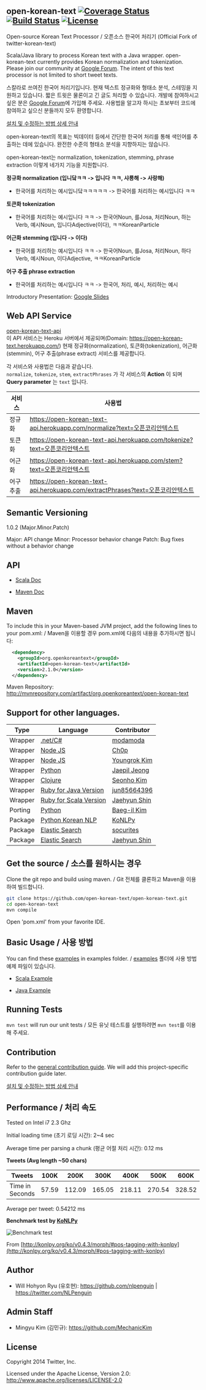## open-korean-text [![Coverage Status](https://coveralls.io/repos/github/open-korean-text/open-korean-text/badge.svg?branch=master)](https://coveralls.io/github/open-korean-text/open-korean-text?branch=master) [![Build Status](https://travis-ci.org/open-korean-text/open-korean-text.svg?branch=master)](https://travis-ci.org/open-korean-text/open-korean-text) [![License](http://img.shields.io/:license-Apache%202-red.svg)](http://www.apache.org/licenses/LICENSE-2.0.txt)


Open-source Korean Text Processor / 오픈소스 한국어 처리기 (Official Fork of twitter-korean-text)

Scala/Java library to process Korean text with a Java wrapper. open-korean-text currently provides Korean normalization and tokenization. Please join our community at [Google Forum](https://groups.google.com/forum/#!forum/open-korean-text). The intent of this text processor is not limited to short tweet texts.


스칼라로 쓰여진 한국어 처리기입니다. 현재 텍스트 정규화와 형태소 분석, 스테밍을 지원하고 있습니다. 짧은 트윗은 물론이고 긴 글도 처리할 수 있습니다. 개발에 참여하시고 싶은 분은 [Google Forum](https://groups.google.com/forum/#!forum/open-korean-text)에 가입해 주세요. 사용법을 알고자 하시는 초보부터 코드에 참여하고 싶으신 분들까지 모두 환영합니다.

[설치 및 수정하는 방법 상세 안내](docs/contribution-guide.md)

open-korean-text의 목표는 빅데이터 등에서 간단한 한국어 처리를 통해 색인어를 추출하는 데에 있습니다. 완전한 수준의 형태소 분석을 지향하지는 않습니다.

open-korean-text는 normalization, tokenization, stemming, phrase extraction 이렇게 네가지 기능을 지원합니다.


**정규화 normalization (입니닼ㅋㅋ -> 입니다 ㅋㅋ, 샤릉해 -> 사랑해)**

* 한국어를 처리하는 예시입니닼ㅋㅋㅋㅋㅋ -> 한국어를 처리하는 예시입니다 ㅋㅋ

**토큰화 tokenization**

* 한국어를 처리하는 예시입니다 ㅋㅋ -> 한국어Noun, 를Josa, 처리Noun, 하는Verb, 예시Noun, 입니다Adjective(이다), ㅋㅋKoreanParticle

**어근화 stemming (입니다 -> 이다)**

* 한국어를 처리하는 예시입니다 ㅋㅋ -> 한국어Noun, 를Josa, 처리Noun, 하다Verb, 예시Noun, 이다Adjective, ㅋㅋKoreanParticle


**어구 추출 phrase extraction**

* 한국어를 처리하는 예시입니다 ㅋㅋ -> 한국어, 처리, 예시, 처리하는 예시

Introductory Presentation: [Google Slides](https://docs.google.com/presentation/d/10CZj8ry03oCk_Jqw879HFELzOLjJZ0EOi4KJbtRSIeU/)

## Web API Service

[open-korean-text-api](https://github.com/open-korean-text/open-korean-text-api)  
이 API 서비스는 Heroku 서버에서 제공되며(Domain: https://open-korean-text.herokuapp.com/)
현재 정규화(normalization), 토큰화(tokenization), 어근화(stemmin), 어구 추출(phrase extract)
서비스를 제공합니다.

각 서비스와 사용법은 다음과 같습니다.  
`normalize`, `tokenize`, `stem`, `extractPhrases` 가 각 서비스의 **Action** 이 되며 **Query parameter** 는 `text` 입니다.

서비스 | 사용법
---- | ----
정규화 | https://open-korean-text-api.herokuapp.com/normalize?text=오픈코리안텍스트
토큰화 | https://open-korean-text-api.herokuapp.com/tokenize?text=오픈코리안텍스트
어근화 | https://open-korean-text-api.herokuapp.com/stem?text=오픈코리안텍스트
어구 추출 | https://open-korean-text-api.herokuapp.com/extractPhrases?text=오픈코리안텍스트

## Semantic Versioning

1.0.2 (Major.Minor.Patch)

Major: API change
Minor: Processor behavior change
Patch: Bug fixes without a behavior change

## API
* [Scala Doc](https://open-korean-text.github.io/open-korean-text/scaladocs/org/openkoreantext/processor/index.html)

* [Maven Doc](https://open-korean-text.github.io/open-korean-text/index.html)

<!-- ## Try it here -->

<!-- Gunja Agrawal kindly created a test API webpage for this project: [http://gunjaagrawal.com/langhack/](http://gunjaagrawal.com/langhack/) -->

<!-- Gunja Agrawal님이 만들어주신 테스트 웹 페이지 입니다. -->
<!-- [http://gunjaagrawal.com/langhack/](http://gunjaagrawal.com/langhack/) -->

<!-- Opensourced here: [twitter-korean-tokenizer-api](https://github.com/gunjaag/twitter-korean-tokenizer-api) -->

## Maven
To include this in your Maven-based JVM project, add the following lines to your pom.xml:
/ Maven을 이용할 경우 pom.xml에 다음의 내용을 추가하시면 됩니다:

```xml
  <dependency>
    <groupId>org.openkoreantext</groupId>
    <artifactId>open-korean-text</artifactId>
    <version>2.1.0</version>
  </dependency>
```

Maven Repository: http://mvnrepository.com/artifact/org.openkoreantext/open-korean-text

<!-- The maven site is available here http://twitter.github.io/open-korean-text/ and scaladocs are here http://twitter.github.io/open-korean-text/scaladocs/ -->

## Support for other languages.

| Type | Language | Contributor |
| --- | --- | --- |
| Wrapper | [.net/C#](https://github.com/open-korean-text/open-korean-text-wrapper-csharp) | [modamoda](https://github.com/modamoda) |
| Wrapper | [Node JS](https://github.com/open-korean-text/open-korean-text-wrapper-node-1) | [Ch0p](https://github.com/Ch0p) |
| Wrapper | [Node JS](https://github.com/open-korean-text/open-korean-text-wrapper-node-2) | [Youngrok Kim](https://github.com/rokoroku) |
| Wrapper | [Python](https://github.com/open-korean-text/open-korean-text-wrapper-python) | [Jaepil Jeong](https://github.com/jaepil) |
| Wrapper | [Clojure](https://github.com/open-korean-text/open-korean-text-4clj) | [Seonho Kim](https://github.com/ksseono) |
| Wrapper | [Ruby for Java Version](https://github.com/open-korean-text/open-korean-text-wrapper-ruby-1) | [jun85664396](https://github.com/jun85664396) |
| Wrapper | [Ruby for Scala Version](https://github.com/open-korean-text/open-korean-text-wrapper-ruby-2) | [Jaehyun Shin](https://github.com/keepcosmos) |
| Porting | [Python](https://github.com/open-korean-text/open-korean-text-python) | [Baeg-il Kim](https://github.com/cedar101) |
| Package | [Python Korean NLP](https://github.com/konlpy/konlpy) | [KoNLPy](https://github.com/konlpy/konlpy) |
| Package | [Elastic Search](https://github.com/open-korean-text/open-korean-text-elastic-search) | [socurites](https://github.com/socurites) |
| Package | [Elastic Search](https://github.com/open-korean-text/elasticsearch-analysis-openkoreantext) | [Jaehyun Shin](https://github.com/keepcosmos) |


## Get the source / 소스를 원하시는 경우

Clone the git repo and build using maven.
/ Git 전체를 클론하고 Maven을 이용하여 빌드합니다.

```bash
git clone https://github.com/open-korean-text/open-korean-text.git
cd open-korean-text
mvn compile
```

Open 'pom.xml' from your favorite IDE.

## Basic Usage / 사용 방법

You can find these [examples](examples) in examples folder.
/ [examples](examples) 폴더에 사용 방법 예제 파일이 있습니다.

* [Scala Example](examples/src/main/scala/ScalaOpenKoreanTextExample.scala)

* [Java Example](examples/src/main/java/JavaOpenKoreanTextProcessorExample.java)


## Running Tests

`mvn test` will run our unit tests
/ 모든 유닛 테스트를 실행하려면 `mvn test`를 이용해 주세요.


<!-- ## Tools -->

<!-- We provide tools for quality assurance and test resources. They can be found under [src/main/scala/org/openkoreantext/processor/qa](src/main/scala/org/openkoreantext/processor/qa) and [src/main/scala/org/openkoreantext/processor/tools](src/main/scala/org/openkoreantext/processor/tools). -->


## Contribution

Refer to the [general contribution guide](CONTRIBUTING.md). We will add this project-specific contribution guide later.

[설치 및 수정하는 방법 상세 안내](docs/contribution-guide.md)


## Performance / 처리 속도

Tested on Intel i7 2.3 Ghz

Initial loading time (초기 로딩 시간): 2~4 sec

Average time per parsing a chunk (평균 어절 처리 시간): 0.12 ms


**Tweets (Avg length ~50 chars)**

Tweets|100K|200K|300K|400K|500K|600K|700K|800K|900K|1M
---|---|---|---|---|---|---|---|---|---|---
Time in Seconds|57.59|112.09|165.05|218.11|270.54|328.52|381.09|439.71|492.94|542.12

Average per tweet: 0.54212 ms

**Benchmark test by [KoNLPy](http://konlpy.org/)**

![Benchmark test](http://konlpy.org/ko/v0.4.2/_images/time.png)

From [http://konlpy.org/ko/v0.4.3/morph/#pos-tagging-with-konlpy](http://konlpy.org/ko/v0.4.3/morph/#pos-tagging-with-konlpy)


## Author

* Will Hohyon Ryu (유호현): https://github.com/nlpenguin | https://twitter.com/NLPenguin

## Admin Staff

* Mingyu Kim (김민규): https://github.com/MechanicKim

## License

Copyright 2014 Twitter, Inc.

Licensed under the Apache License, Version 2.0: http://www.apache.org/licenses/LICENSE-2.0
